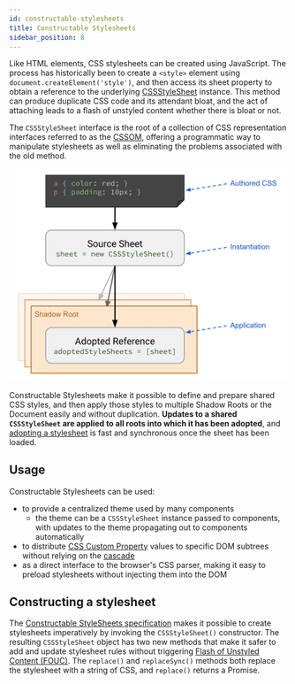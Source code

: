 ```yaml
---
id: constructable-stylesheets
title: Constructable Stylesheets
sidebar_position: 8
---
```


Like HTML elements, CSS stylesheets can be created using JavaScript. The process has historically been to create a `<style>` element using `document.createElement('style')`, and then access its sheet property to obtain a reference to the underlying [CSSStyleSheet](https://developer.mozilla.org/docs/Web/API/CSSStyleSheet) instance. This method can produce duplicate CSS code and its attendant bloat, and the act of attaching leads to a flash of unstyled content whether there is bloat or not.

The `CSSStyleSheet` interface is the root of a collection of CSS representation interfaces referred to as the [CSSOM](https://developer.mozilla.org/docs/Web/API/CSS_Object_Model), offering a programmatic way to manipulate stylesheets as well as eliminating the problems associated with the old method.

![CSSStyleSheet](/img/docs/Web/CSS/CSSStyleSheet.webp)

Constructable Stylesheets make it possible to define and prepare shared CSS styles, and then apply those styles to multiple Shadow Roots or the Document easily and without duplication. **Updates to a shared `CSSStyleSheet` are applied to all roots into which it has been adopted**, and [adopting a stylesheet](https://wicg.github.io/construct-stylesheets/#using-constructed-stylesheets) is fast and synchronous once the sheet has been loaded.

## Usage

Constructable Stylesheets can be used:

- to provide a centralized theme used by many components
  - the theme can be a `CSSStyleSheet` instance passed to components, with updates to the theme propagating out to components automatically
- to distribute [CSS Custom Property](https://developer.mozilla.org/docs/Web/CSS/--*) values to specific DOM subtrees without relying on the [cascade](https://developer.mozilla.org/docs/Web/CSS/Cascade)
- as a direct interface to the browser's CSS parser, making it easy to preload stylesheets without injecting them into the DOM

## Constructing a stylesheet

The [Constructable StyleSheets specification](https://www.w3.org/TR/cssom-1/#dom-cssstylesheet-cssstylesheet) makes it possible to create stylesheets imperatively by invoking the `CSSStyleSheet()` constructor. The resulting `CSSStyleSheet` object has two new methods that make it safer to add and update stylesheet rules without triggering [Flash of Unstyled Content (FOUC)](https://en.wikipedia.org/wiki/Flash_of_unstyled_content). The `replace()` and `replaceSync()` methods both replace the stylesheet with a string of CSS, and `replace()` returns a Promise.
